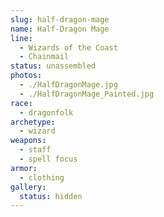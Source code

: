 ```yaml
---
slug: half-dragon-mage
name: Half-Dragon Mage
line:
  - Wizards of the Coast
  - Chainmail
status: unassembled
photos:
  - ./HalfDragonMage.jpg
  - ./HalfDragonMage_Painted.jpg
race:
  - dragonfolk
archetype:
  - wizard
weapons:
  - staff
  - spell focus
armor:
  - clothing
gallery:
  status: hidden
---
```

